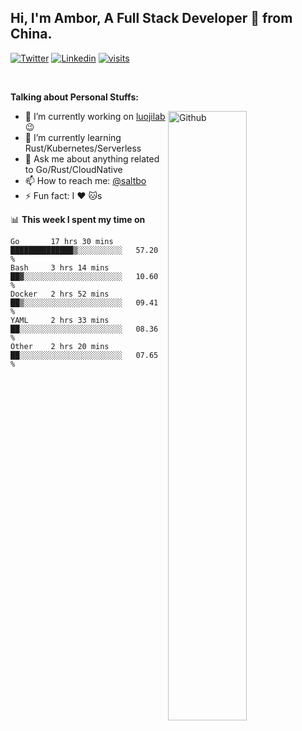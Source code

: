 ## Hi, I'm Ambor, A Full Stack Developer 🚀 from China.

[![Twitter](https://img.shields.io/badge/-saltbo-1ca0f1?style=flat&logo=twitter&logoColor=white)](https://twitter.com/rdsaltbo)
[![Linkedin](https://img.shields.io/badge/-saltbo-blue?style=flat&logo=Linkedin&logoColor=white)](https://www.linkedin.com/in/saltbo/)
[![visits](https://visitor.vercel.app/page/saltbo?color=light-green)](https://github.com/saltbo/)

&nbsp;  

**Talking about Personal Stuffs:**
<!-- Any image aligned to the right. Beware the width  -->
<img width="50%" align="right" alt="Github" src="https://raw.githubusercontent.com/saltbo/saltbo/master/images/git-header.svg" />

- 🔭 I’m currently working on [luojilab](https://github.com/luojilab) :wink:
- 🌱 I’m currently learning Rust/Kubernetes/Serverless
- 💬 Ask me about anything related to Go/Rust/CloudNative
- 📫 How to reach me: [@saltbo](https://twitter.com/rdsaltbo)
- ⚡ Fun fact: I :heart: :cat:s


📊 **This week I spent my time on**
<!--START_SECTION:waka-->
```text
Go       17 hrs 30 mins  ██████████████▒░░░░░░░░░░   57.20 % 
Bash     3 hrs 14 mins   ██▓░░░░░░░░░░░░░░░░░░░░░░   10.60 % 
Docker   2 hrs 52 mins   ██▒░░░░░░░░░░░░░░░░░░░░░░   09.41 % 
YAML     2 hrs 33 mins   ██░░░░░░░░░░░░░░░░░░░░░░░   08.36 % 
Other    2 hrs 20 mins   ██░░░░░░░░░░░░░░░░░░░░░░░   07.65 % 
```
<!--END_SECTION:waka-->
